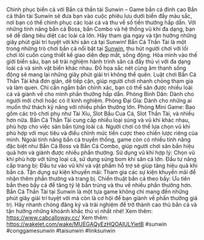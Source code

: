 Chinh phục biển cả với Bắn cá thần tài Sunwin – Game bắn cá đỉnh cao 
Bắn cá thần tài Sunwin sẽ đưa bạn vào cuộc phiêu lưu dưới biển đầy màu sắc, nơi bạn có thể chinh phục các loài cá và thu về số tiền thưởng hấp dẫn. Với những tính năng bắn cá Boss, bắn Combo và hệ thống vũ khí đa dạng, bạn sẽ dễ dàng tiêu diệt các loài cá lớn. Hãy tham gia ngay và tận hưởng những giây phút giải trí tuyệt vời khi săn cá tại Sunwin!
Bắn Cá Thần Tài là một trong những trò chơi bắn cá nổi bật tại [Sunwin](https://www.cabcalloway.cc/), thu hút người chơi với lối chơi lôi cuốn cùng thiết kế giao diện đẹp mắt, sống động. Hòa mình vào thế giới biển sâu, bạn sẽ trải nghiệm hành trình săn cá đầy thú vị với đa dạng loài cá và sinh vật biển khác nhau. Đồ họa sắc nét cùng âm thanh sống động sẽ mang lại những giây phút giải trí không thể quên.
Luật chơi Bắn Cá Thần Tài khá đơn giản, dễ tiếp cận, giúp người chơi nhanh chóng tham gia và làm quen. Chỉ cần ngắm bắn chính xác, bạn có thể săn được nhiều loài cá và giành về cho mình phần thưởng hấp dẫn.
Phòng Bình Dân: Dành cho người mới chơi hoặc có ít kinh nghiệm.
Phòng Đại Gia: Dành cho những ai muốn thử thách kỹ năng với nhiều phần thưởng lớn. Phòng Mini Game: Bao gồm các trò chơi phụ như Tài Xỉu, Slot Bầu Cua Cá, Slot Thần Tài, và nhiều hơn nữa.
Bắn Cá Thần Tài cung cấp nhiều loại súng và vũ khí khác nhau, phù hợp cho việc săn bắn từng loài cá. Người chơi có thể lựa chọn vũ khí phù hợp với mục tiêu và điều chỉnh mức tiền cược theo chiến lược riêng của mình.
Ngoài tính năng bắn cá truyền thống, game còn có nhiều tính năng đặc biệt như Bắn Cá Boss và Bắn Cá Combo, giúp người chơi săn bắn hiệu quả hơn và giành được nhiều phần thưởng.
Sử dụng vũ khí hợp lý: Chọn vũ khí phù hợp với từng loại cá, sử dụng súng bom khi săn cá lớn.
Đầu tư nâng cấp trang bị: Đầu tư vào vũ khí và vật phẩm hỗ trợ sẽ giúp tăng hiệu quả khi bắn cá.
Tận dụng sự kiện khuyến mãi: Tham gia các sự kiện khuyến mãi để nhận thêm phần thưởng và trang bị.
Chiến thuật bắn cá theo bầy: Ưu tiên bắn theo bầy cá để tăng tỷ lệ bắn trúng và thu về nhiều phần thưởng hơn.
Bắn Cá Thần Tài tại Sunwin là một tựa game không chỉ mang đến những phút giây giải trí tuyệt vời mà còn là cơ hội để bạn giành về phần thưởng giá trị. Hãy nhanh chóng đăng ký và trải nghiệm để trở thành cao thủ bắn cá và tận hưởng những khoảnh khắc thú vị nhất nhé!
Xem thêm: https://www.cabcalloway.cc/
Xem thêm: https://wakelet.com/wake/MUEGAQyEzHQOAIULYietB
#sunwin #conggamesunwin #taisunwin #linksunwin
